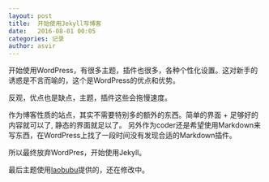 ```yaml
---
layout: post
title:  开始使用Jekyll写博客
date:   2016-08-01 00:05
categories: 记录
author: asvir
---
```


开始使用WordPress，有很多主题，插件也很多，各种个性化设置。这对新手的诱惑是不言而喻的，这个是WordPress的优点和优势。

反观，优点也是缺点，主题，插件这些会拖慢速度。

作为博客性质的站点，其实不需要特别多的额外的东西。简单的界面 + 足够好的内容就可以了, 静态的界面就足以了。
另外作为coder还是希望使用Markdown来写东西，在WordPress上找了一段时间没有发现合适的Markdown插件。

所以最终放弃WordPres，开始使用Jekyll。

最后主题使用[laobubu](https://github.com/laobubu/)提供的，还在修改中。